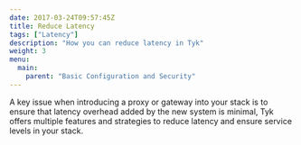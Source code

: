 ```yaml
---
date: 2017-03-24T09:57:45Z
title: Reduce Latency
tags: ["Latency"]
description: "How you can reduce latency in Tyk"
weight: 3
menu: 
  main:
    parent: "Basic Configuration and Security"
---
```


A key issue when introducing a proxy or gateway into your stack is to ensure that latency overhead added by the new system is minimal, Tyk offers multiple features and strategies to reduce latency and ensure service levels in your stack.

